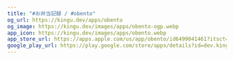 ```yaml
---
title: "#お弁当記録 / #obento"
og_url: https://kingu.dev/apps/obento
og_image: https://kingu.dev/images/apps/obento-ogp.webp
app_icon: https://kingu.dev/images/apps/obento.webp
app_store_url: https://apps.apple.com/us/app/obento/id6499041461?itsct=apps_box_link&itscg=30200
google_play_url: https://play.google.com/store/apps/details?id=dev.kingu.obento
---
```

